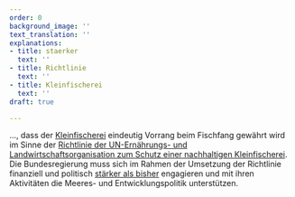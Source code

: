 ```yaml
---
order: 0
background_image: ''
text_translation: ''
explanations:
- title: staerker
  text: ''
- title: Richtlinie
  text: ''
- title: Kleinfischerei
  text: ''
draft: true

---
```

…, dass der [Kleinfischerei](# "Kleinfischerei") eindeutig Vorrang beim Fischfang gewährt wird im Sinne der [Richtlinie der UN-Ernährungs- und Landwirtschaftsorganisation zum Schutz einer nachhaltigen Kleinfischerei](# "Richtlinie"). Die Bundesregierung muss sich im Rahmen der Umsetzung der Richtlinie finanziell und politisch [stärker als bisher](# "staerker") engagieren und mit ihren Aktivitäten die Meeres- und Entwicklungspolitik unterstützen.